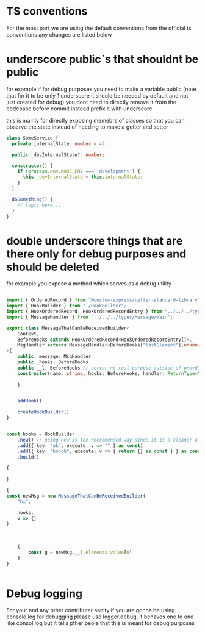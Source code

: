 # TS conventions

For the most part we are using the default conventions from the official ts conventions any changes are listed below


# underscore public`s that shouldnt be public 

for example if for debug purposes you need to make a variable public (note that for it to be only 1 underscore it should be needed by default and not just created for debug) you dont need to directly remove it from the codebase before commit instead prefix it with underscore 

this is mainly for directly exposing memebrs of classes so that you can observe the state instead of needing to make a getter and setter 

```ts
class SomeService {
  private internalState: number = 42;

  public _devInternalState?: number;

  constructor() {
    if (process.env.NODE_ENV === 'development') {
      this._devInternalState = this.internalState;
    }
  }

  doSomething() {
    // logic here...
  }
}

```


# double underscore things that are there only for debug purposes and should be deleted


for example you expose a method which serves as a debug utility  


```ts

import { OrderedRecord } from "@custom-express/better-standard-library";
import { HookBuilder } from "./HookBuilder";
import { HookOrderedRecord, HookOrderedRecordEntry } from "../../../types/Hooks/main";
import { MessageHandler } from "../../../types/Message/main";

export class MessageThatCanBeReceivedBuilder<
    Context,
    BeforeHooks extends HookOrderedRecord<HookOrderedRecordEntry[]>,
    MsgHandler extends MessageHandler<BeforeHooks["lastElement"],unknown,BeforeHooks>
>{
    public _message: MsgHandler
    public _hooks: BeforeHooks
    public __l: BeforeHooks // server no real purpose outside of provding a quick way to observer some state for pure debug purposes 
    constructor(name: string, hooks: BeforeHooks, handler: ReturnType<MsgHandler["handler"]>) {
        
    }


    addHook()

    createHookBuilder()
}


const hooks = HookBuilder
    .new() // using new is the reccomended way since it is a cleaner although 
    .add({ key: "ok", execute: v => "" } as const)
    .add({ key: "hohoh", execute: v => { return {} as const } } as const)
    .build()

{
    
}

{
const newMsg = new MessageThatCanBeReceivedBuilder(
    "hi",

    hooks,
    v => {}
)
    
    
    
    {
        const g = newMsg.__l.elements.value[0]
    }
}



```


# Debug logging 
For your and any other contributer sanity if you are gonna be using console.log for debugging please use logger.debug, it behaves one to one like consol.log but it tells pther peole that this is meant for debug purposes 